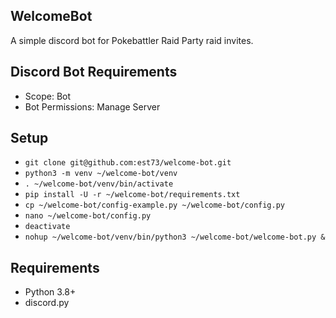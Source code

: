 ## WelcomeBot

A simple discord bot for Pokebattler Raid Party raid invites.

## Discord Bot Requirements

- Scope: Bot
- Bot Permissions: Manage Server

## Setup

- `git clone git@github.com:est73/welcome-bot.git`
- `python3 -m venv ~/welcome-bot/venv`
- `. ~/welcome-bot/venv/bin/activate`
- `pip install -U -r ~/welcome-bot/requirements.txt`
- `cp ~/welcome-bot/config-example.py ~/welcome-bot/config.py`
- `nano ~/welcome-bot/config.py`
- `deactivate`
- `nohup ~/welcome-bot/venv/bin/python3 ~/welcome-bot/welcome-bot.py &`

## Requirements

- Python 3.8+
- discord.py